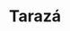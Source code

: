 ---
title: Tarazá
menu:
  region:
    parent: bajo-cauca-y-nordeste-antioqueno
departamento: Antioquia
description: >-
  Es un municipio de Colombia, localizado en la subregión del Bajo Cauca del
  departamento de Antioquia. El municipio lo conforman 5 corregimientos, La
  Caucana, Puerto Antioquia, El Doce, Barro Blanco y El Guáimaro, y posee 54
  veredas
grafica_ubicacion_geografica: /charts/municipios/taraza/ubicacion_geografica.html
grafica_comunidades_focalizadas: /charts/municipios/taraza/comunidades_focalizadas.html
grafica_poblacion_genero: /charts/municipios/taraza/poblacion_genero.html
grafica_area_geografica_genero: /charts/municipios/taraza/area_geografica_genero.html
grafica_pertenencia_etnica: /charts/municipios/taraza/pertenencia_etnica.html
grafica_conflicto_identidad: /charts/municipios/taraza/conflicto_identidad.html
grafica_violencia_sexual: /charts/municipios/taraza/violencia_sexual.html
grafica_violencia_fisica: /charts/municipios/taraza/violencia_fisica.html
grafica_violencia_psicologica: /charts/municipios/taraza/violencia_psicologica.html
grafica_negligencia_abandono: /charts/municipios/taraza/negligencia_abandono.html
ficha: /fichas/taraza/ficha.pdf
centros_poblados_corregimientos:
  - ''
distribucion_poblacional_hombres: null
distribucion_poblacional_mujeres: null
poblacion_discapacidad: 529
comunidades_etnicas_zona:
  - ''
asentamientos_indigenas: null
resguardos_indigenas: 1
consejos_comunitarios: null
total_poblacion_victima: 9663
num_sujetos_reparacion_colectiva: 1
num_planes_retorno_reubicacion_colectiva: 0
territorio_entidades_snariv_sivjrnr: []
priorizacion_convivencia_social_salud_mental: >-
  Aumento en el consumo de sustancias psicoactivas en niños de 10 años en
  adelante, aumento de casos de violencia intrafamiliar y de intentos de
  suicidio.
region: Bajo Cauca y Nordeste Antioqueño
priorizacion_sexualidad_derechos_sexuales_reproductivos: |-
  Embarazo en adolescentes 
  promoción de planificación familiar
  Prevención de Enfermedades de Transmisión Sexual
priorizacion_gestion_diferencial_poblaciones_vulnerables: >-
  Aumento de tasa de morbilidad por causas externas relacionadas al conflicto
  armado que afectan en mayor proporción a los hombres.
priorizacion_fortalecimiento_autoridad_sanitaria: >-
  La administración municipal en cabeza de las secretarías de interior y de
  salud, deben

  promover los estilos de vida saludable con ejercicios, alimentación y calidad
  del sueño, y velar por la seguridad de los taraceños para ir erradicando poco
  a poco la violencia y ser constructores de paz
eventos_salud_publica_predominantes:
  - >-
    Condiciones Transmisibles y nutricionales (enfermedades infecciosas y
    parasitarias) Condiciones maternas y perinatales
  - ' enfermedades no transmisibles (enfermedades cardiovasculares'
  - ' Lesiones (traumatismos'
  - ' envenenamientos) '
rips_salud_mental_poblacion_general:
  - trastornos mentales y de comportamiento
  - ' trastornos mentales y del comportamiento por consumo de sustancias psicoactivas; y  epilepsia.'
servicios_telemedicina_mpio_depto:
  - No hay habilitados servicios aún
total_pobreza_multidimensional: ''
pobreza_multidimensional_urbano: ''
pobreza_multidimensional_centro_poblado_rural_disperso: ''
ppales_actividades_economicas:
  - ''
observaciones_ppales_actividades_economicas: ''
ppal_vocacion_mpio:
  - ''
observaciones_ppal_vocacion_mpio: null
trabajo_informal: ''
ppal_uso_suelo:
  - ''
observaciones_ppal_uso_suelo: null
espacios_socio_comunitarios:
  - ''
medios_comunicacion:
  - Morena Steréo
  - ' La Bakanisima'
  - ' Emisora Comunitaria de Tarazá'
iniciativas_org_sociedad_civil: ''
programas_usaid:
  - ''
comunidades:
  - label: Corregimiento La Caucana
    slug: corregimiento-la-caucana
    permalink: /comunidad-focalizada/corregimiento-la-caucana
  - label: Las Delicias
    slug: las-delicias
    permalink: /comunidad-focalizada/las-delicias
  - label: ' Piedras'
    slug: piedras
    permalink: /comunidad-focalizada/piedras
download_file: /reportes/taraza.pdf

---
